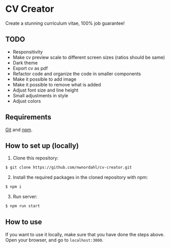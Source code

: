 # CV Creator

Create a stunning curriculum vitae, 100% job guarantee!

## TODO

- Responsitivity
- Make cv preview scale to different screen sizes (ratios should be same)
- Dark theme
- Export cv as pdf
- Refactor code and organize the code in smaller components
- Make it possible to add image
- Make it possible to remove what is added
- Adjust font size and line height
- Small adjustments in style
- Adjust colors

## Requirements

[Git](https://git-scm.com/) and [npm](https://npm.community/).

## How to set up (locally)

1. Clone this repository:

```bash
$ git clone https://github.com/nwnordahl/cv-creator.git
```

2. Install the required packages in the cloned repository with npm:

```bash
$ npm i
```

3. Run server:

```bash
$ npm run start
```

## How to use

If you want to use it locally, make sure that you have done the steps above. Open your browser, and go to `localhost:3000`.
